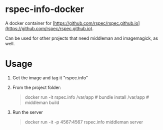 # rspec-info-docker

A docker container for [https://github.com/rspec/rspec.github.io](https://github.com/rspec/rspec.github.io).

Can be used for other projects that need middleman and imagemagick, as well.

# Usage

1. Get the image and tag it "rspec.info"
1. From the project folder:

    >  docker run -it rspec.info
    /var/app # bundle install
    /var/app # middleman build

1. Run the server

    > docker run -it -p 4567:4567 rspec.info middleman server
